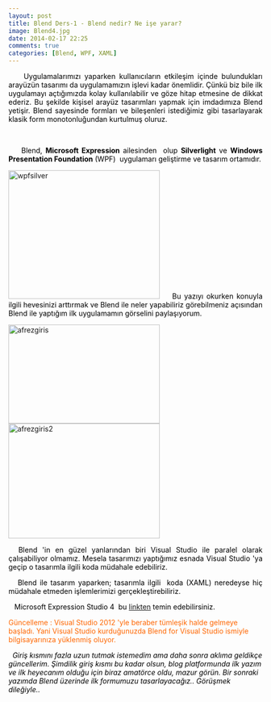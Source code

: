 ```yaml
---
layout: post
title: Blend Ders-1 - Blend nedir? Ne işe yarar?
image: Blend4.jpg
date: 2014-02-17 22:25
comments: true
categories: [Blend, WPF, XAML]
---
```


<p style="text-align:justify;"><span style="color:#000000;">    Uygulamalarımızı yaparken kullanıcıların etkileşim içinde bulundukları arayüzün tasarımı da uygulamamızın işlevi kadar önemlidir. Çünkü biz bile ilk uygulamayı açtığımızda kolay kullanılabilir ve göze hitap etmesine de dikkat ederiz. Bu şekilde kişisel arayüz tasarımları yapmak için imdadımıza Blend yetişir. Blend sayesinde formları ve bileşenleri istediğimiz gibi tasarlayarak klasik form monotonluğundan kurtulmuş oluruz.</span></p>
&nbsp;
<p style="text-align:justify;"><span style="color:#000000;">    Blend, <strong>Microsoft Expression</strong> ailesinden  olup <strong>Silverlight</strong> ve <strong>Windows Presentation Foundation</strong> (WPF)  uygulamarı geliştirme ve tasarım ortamıdır.</span></p>
<p style="text-align:justify;"><img class="size-medium wp-image-46 aligncenter" src="/images/wpfsilver-300x255.jpg" alt="wpfsilver" width="300" height="255" />
<span style="color:#000000;">   Bu yazıyı okurken konuyla ilgili hevesinizi arttırmak ve Blend ile neler yapabiliriz görebilmeniz açısından Blend ile yaptığım ilk uygulamamın görselini paylaşıyorum.</span></p>
<img class="size-medium wp-image-43 aligncenter" src="/images/afrezgiris-300x196.jpg" alt="afrezgiris" width="300" height="196" /><img class="size-medium wp-image-44 aligncenter" src="/images/afrezgiris2-300x228.jpg" alt="afrezgiris2" width="300" height="228" />
<p style="text-align:justify;"><span style="color:#000000;">  Blend 'in en güzel yanlarından biri Visual Studio ile paralel olarak çalışabiliyor olmamız. Mesela tasarımızı yaptığımız esnada Visual Studio 'ya geçip o tasarımla ilgili koda müdahale edebiliriz.</span></p>
<p style="text-align:justify;"><span style="color:#000000;">   Blend ile tasarım yaparken; tasarımla ilgili  koda (XAML) neredeyse hiç müdahale etmeden işlemlerimizi gerçekleştirebiliriz. </span></p>
<p style="text-align:justify;"><span style="color:#000000;">   Microsoft Expression Studio 4  bu <a href="http://www.microsoft.com/en-us/download/details.aspx?id=5915">linkten</a> temin edebilirsiniz.

<span style="color:#ff6600;">Güncelleme : Visual Studio 2012 'yle beraber tümleşik halde gelmeye başladı. Yani Visual Studio kurduğunuzda Blend for Visual Studio ismiyle bilgisayarınıza yüklenmiş oluyor.</span></span></p>

<address><span style="color:#000000;">  Giriş kısmını fazla uzun tutmak istemedim ama daha sonra aklıma geldikçe güncellerim. Şimdilik giriş kısmı bu kadar olsun, blog platformunda ilk yazım ve ilk heyecanım olduğu için biraz amatörce oldu, mazur görün. Bir sonraki yazımda Blend üzerinde ilk formumuzu tasarlayacağız.. Görüşmek dileğiyle..</span></address>&nbsp;


